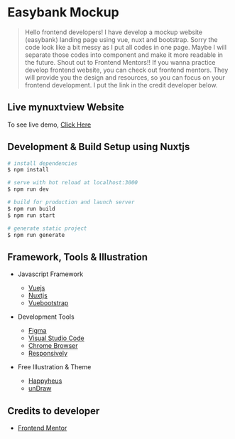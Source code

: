 # **Easybank Mockup**

> Hello frontend developers! I have develop a mockup website (easybank) landing page using vue, nuxt and bootstrap. Sorry the code look like a bit messy as I put all codes in one page. Maybe I will separate those codes into component and make it more readable in the future. Shout out to Frontend Mentors!! If you wanna practice develop frontend website, you can check out frontend mentors. They will provide you the design and resources, so you can focus on your frontend development. I put the link in the credit developer below.

## Live mynuxtview Website

To see live demo, [Click Here](https://easybank-dun.vercel.app/)

## Development & Build Setup using Nuxtjs

```bash
# install dependencies
$ npm install

# serve with hot reload at localhost:3000
$ npm run dev

# build for production and launch server
$ npm run build
$ npm run start

# generate static project
$ npm run generate
```

## Framework, Tools & Illustration

- Javascript Framework

  - [Vuejs](https://vuejs.org)
  - [Nuxtjs](https://nuxtjs.org)
  - [Vuebootstrap](https://bootstrap-vue.org)

- Development Tools

  - [Figma](https://www.figma.com)
  - [Visual Studio Code](https://code.visualstudio.com)
  - [Chrome Browser](https://www.google.com/chrome)
  - [Responsively](https://responsively.app/)

- Free Illustration & Theme
  - [Happyheus](https://www.happyhues.co)
  - [unDraw](https://undraw.co)

## Credits to developer

- [Frontend Mentor](https://www.frontendmentor.io/challenges)
